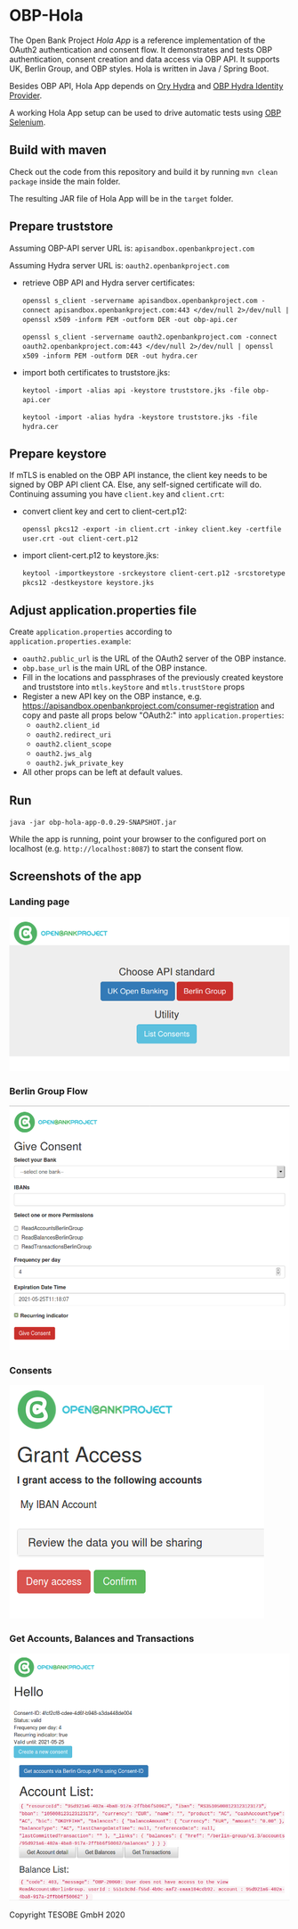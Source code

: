 # OBP-Hola

The Open Bank Project *Hola App* is a reference implementation of the OAuth2 authentication and consent flow. It demonstrates and tests OBP authentication, consent creation and data access via OBP API. It supports UK, Berlin Group, and OBP styles. Hola is written in Java / Spring Boot.

Besides OBP API, Hola App depends on [Ory Hydra](https://www.ory.sh/hydra) and [OBP Hydra Identity Provider](https://github.com/OpenBankProject/OBP-Hydra-Identity-Provider).

A working Hola App setup can be used to drive automatic tests using [OBP Selenium](https://github.com/OpenBankProject/OBP-Selenium).

## Build with maven

Check out the code from this repository and build it by running `mvn clean package` inside the main folder.

The resulting JAR file of Hola App will be in the `target` folder.

## Prepare truststore
Assuming OBP-API server URL is: `apisandbox.openbankproject.com`

Assuming Hydra server URL is: `oauth2.openbankproject.com`

- retrieve OBP API and Hydra server certificates:

    `openssl s_client -servername apisandbox.openbankproject.com -connect apisandbox.openbankproject.com:443 </dev/null 2>/dev/null | openssl x509 -inform PEM -outform DER -out obp-api.cer`

    `openssl s_client -servername oauth2.openbankproject.com -connect oauth2.openbankproject.com:443 </dev/null 2>/dev/null | openssl x509 -inform PEM -outform DER -out hydra.cer`

- import both certificates to truststore.jks:

    `keytool -import -alias api -keystore truststore.jks -file obp-api.cer`
    
    `keytool -import -alias hydra -keystore truststore.jks -file hydra.cer`
    
## Prepare keystore

If mTLS is enabled on the OBP API instance, the client key needs to be signed by OBP API client CA. Else, any self-signed certificate will do. Continuing assuming you have `client.key` and `client.crt`:

- convert client key and cert to client-cert.p12:
  
    `openssl pkcs12 -export -in client.crt -inkey client.key -certfile user.crt -out client-cert.p12`

- import client-cert.p12 to keystore.jks:

    `keytool -importkeystore -srckeystore client-cert.p12 -srcstoretype pkcs12 -destkeystore keystore.jks`

## Adjust application.properties file

Create `application.properties` according to `application.properties.example`:

* `oauth2.public_url` is the URL of the OAuth2 server of the OBP instance.
* `obp.base_url` is the main URL of the OBP instance.
* Fill in the locations and passphrases of the previously created keystore and truststore into `mtls.keyStore` and `mtls.trustStore` props
* Register a new API key on the OBP instance, e.g. https://apisandbox.openbankproject.com/consumer-registration and copy and paste all props below "OAuth2:" into  `application.properties`:
  * `oauth2.client_id`
  * `oauth2.redirect_uri`
  * `oauth2.client_scope`
  * `oauth2.jws_alg`
  * `oauth2.jwk_private_key`
* All other props can be left at default values.

## Run

`java -jar obp-hola-app-0.0.29-SNAPSHOT.jar`

While the app is running, point your browser to the configured port on localhost (e.g. `http://localhost:8087`) to start the consent flow.

## Screenshots of the app

### Landing page
![alt text](https://github.com/OpenBankProject/OBP-Hola/blob/a124b6ace05e35e763e292144c507f2caa675159/src/main/resources/static.screenshots/index.png?raw=true)
### Berlin Group Flow
![alt text](https://github.com/OpenBankProject/OBP-Hola/blob/a124b6ace05e35e763e292144c507f2caa675159/src/main/resources/static.screenshots/index_bg.png?raw=true)
### Consents
![alt text](https://github.com/OpenBankProject/OBP-Hola/blob/a124b6ace05e35e763e292144c507f2caa675159/src/main/resources/static.screenshots/consent.png?raw=true)
### Get Accounts, Balances and Transactions
![alt text](https://github.com/OpenBankProject/OBP-Hola/blob/a124b6ace05e35e763e292144c507f2caa675159/src/main/resources/static.screenshots/accounts.png?raw=true)

Copyright TESOBE GmbH 2020
